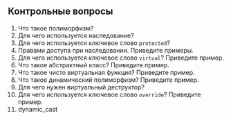 ## Контрольные вопросы
1. Что такое полиморфизм?
1. Для чего используется наследование?
1. Для чего используется ключевое слово `protected`?
1. Правами доступа при наследовании. Приведите примеры.
1. Для чего используется ключевое слово `virtual`? Приведите пример.
1. Что такое абстрактный класс? Приведите пример.
1. Что такое чисто виртуальная функция? Приведите пример.
1. Что такое динамический полиморфизм? Приведите пример.
1. Для чего нужен виртуальный деструктор?
1. Для чего используется ключевое слово `override`? Приведите пример.
1. dynamic_cast
